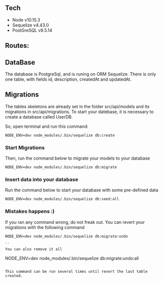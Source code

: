 ## Tech

- Node v10.15.3
- Sequelize v4.43.0
- PostGreSQL v9.5.14

## Routes:


## DataBase
The database is PostgreSql, and is runing on ORM Sequelize.
There is only one table, with fields id, description, createdAt and updatedAt.

## Migrations
The tables skeletons are already set in the folder src/api/models and its migrations in src/api/migrations.
To start your datebase, it is necessary to create a database called UserDB.

So, open terminal and run this command:
```
NODE_ENV=dev node_modules/.bin/sequelize db:create
```

### Start Migrations
Then, run the command below to migrate your models to your database
```
NODE_ENV=dev node_modules/.bin/sequelize db:migrate
```

### Insert data into your database
Run the command below to start your database with some pre-defined data
```
NODE_ENV=dev node_modules/.bin/sequelize db:seed:all
```

### Mistakes happens :)
If you ran any command wrong, do not freak out. You can revert your migrations with the following command
```
NODE_ENV=dev node_modules/.bin/sequelize db:migrate:undo

``
You can also remove it all
```
NODE_ENV=dev node_modules/.bin/sequelize db:migrate:undo:all

```

This command can be run several times until revert the last table created.
